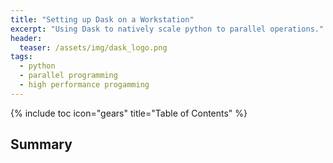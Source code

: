 ```yaml
---
title: "Setting up Dask on a Workstation"
excerpt: "Using Dask to natively scale python to parallel operations."
header:
  teaser: /assets/img/dask_logo.png
tags:
  - python
  - parallel programming
  - high performance progamming
---
```


{% include toc icon="gears" title="Table of Contents" %}

## Summary

